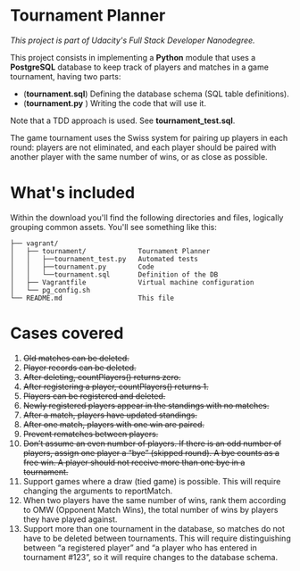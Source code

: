 # Tournament Planner

_This project is part of Udacity's Full Stack Developer Nanodegree._

This project consists in implementing a **Python** module that uses a **PostgreSQL** database to keep track of players and matches in a game tournament, having two parts:
  * (**tournament.sql**) Defining the database schema (SQL table definitions).
  * (**tournament.py** ) Writing the code that will use it.

Note that a TDD approach is used. See **tournament_test.sql**.

The game tournament uses the Swiss system for pairing up players in each round: players are not eliminated, and each player should be paired with another player with the same number of wins, or as close as possible.

# What's included

Within the download you'll find the following directories and files, logically grouping common assets. You'll see something like this:
```
├── vagrant/  
│   ├── tournament/             Tournament Planner
│   │   ├──tournament_test.py   Automated tests  
│   │   ├──tournament.py        Code  
│   │   └──tournament.sql       Definition of the DB  
│   ├── Vagrantfile             Virtual machine configuration  
│   └── pg_config.sh  
└── README.md                   This file  
```

# Cases covered

1. ~~Old matches can be deleted.~~
2. ~~Player records can be deleted.~~
3. ~~After deleting, countPlayers() returns zero.~~
4. ~~After registering a player, countPlayers() returns 1.~~
5. ~~Players can be registered and deleted.~~
6. ~~Newly registered players appear in the standings with no matches.~~
7. ~~After a match, players have updated standings.~~
8. ~~After one match, players with one win are paired.~~
9. ~~Prevent rematches between players.~~
10. ~~Don’t assume an even number of players. If there is an odd number of players, assign one player a “bye” (skipped round). A bye counts as a free win. A player should not receive more than one bye in a tournament.~~
11. Support games where a draw (tied game) is possible. This will require changing the arguments to reportMatch.
12. When two players have the same number of wins, rank them according to OMW (Opponent Match Wins), the total number of wins by players they have played against.
13. Support more than one tournament in the database, so matches do not have to be deleted between tournaments. This will require distinguishing between “a registered player” and “a player who has entered in tournament #123”, so it will require changes to the database schema.

